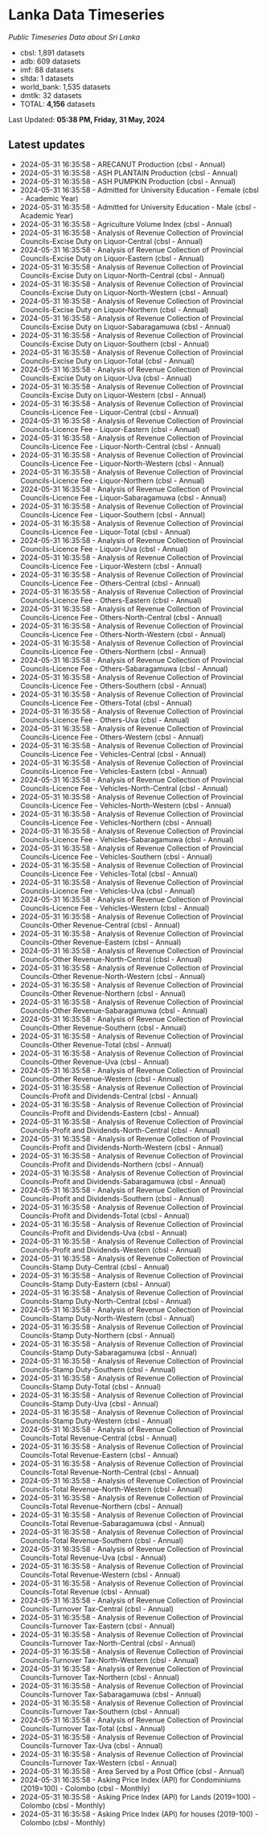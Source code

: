 # Lanka Data Timeseries
*Public Timeseries Data about Sri Lanka*

* cbsl: 1,891 datasets
* adb: 609 datasets
* imf: 88 datasets
* sltda: 1 datasets
* world_bank: 1,535 datasets
* dmtlk: 32 datasets
* TOTAL: **4,156** datasets

Last Updated: **05:38 PM, Friday, 31 May, 2024**

## Latest updates

* 2024-05-31 16:35:58 - ARECANUT Production (cbsl - Annual)
* 2024-05-31 16:35:58 - ASH PLANTAIN Production (cbsl - Annual)
* 2024-05-31 16:35:58 - ASH PUMPKIN Production (cbsl - Annual)
* 2024-05-31 16:35:58 - Admitted for University Education - Female (cbsl - Academic Year)
* 2024-05-31 16:35:58 - Admitted for University Education - Male (cbsl - Academic Year)
* 2024-05-31 16:35:58 - Agriculture Volume Index (cbsl - Annual)
* 2024-05-31 16:35:58 - Analysis of Revenue Collection of Provincial Councils-Excise Duty on Liquor-Central (cbsl - Annual)
* 2024-05-31 16:35:58 - Analysis of Revenue Collection of Provincial Councils-Excise Duty on Liquor-Eastern (cbsl - Annual)
* 2024-05-31 16:35:58 - Analysis of Revenue Collection of Provincial Councils-Excise Duty on Liquor-North-Central (cbsl - Annual)
* 2024-05-31 16:35:58 - Analysis of Revenue Collection of Provincial Councils-Excise Duty on Liquor-North-Western (cbsl - Annual)
* 2024-05-31 16:35:58 - Analysis of Revenue Collection of Provincial Councils-Excise Duty on Liquor-Northern (cbsl - Annual)
* 2024-05-31 16:35:58 - Analysis of Revenue Collection of Provincial Councils-Excise Duty on Liquor-Sabaragamuwa (cbsl - Annual)
* 2024-05-31 16:35:58 - Analysis of Revenue Collection of Provincial Councils-Excise Duty on Liquor-Southern (cbsl - Annual)
* 2024-05-31 16:35:58 - Analysis of Revenue Collection of Provincial Councils-Excise Duty on Liquor-Total (cbsl - Annual)
* 2024-05-31 16:35:58 - Analysis of Revenue Collection of Provincial Councils-Excise Duty on Liquor-Uva (cbsl - Annual)
* 2024-05-31 16:35:58 - Analysis of Revenue Collection of Provincial Councils-Excise Duty on Liquor-Western (cbsl - Annual)
* 2024-05-31 16:35:58 - Analysis of Revenue Collection of Provincial Councils-Licence Fee - Liquor-Central (cbsl - Annual)
* 2024-05-31 16:35:58 - Analysis of Revenue Collection of Provincial Councils-Licence Fee - Liquor-Eastern (cbsl - Annual)
* 2024-05-31 16:35:58 - Analysis of Revenue Collection of Provincial Councils-Licence Fee - Liquor-North-Central (cbsl - Annual)
* 2024-05-31 16:35:58 - Analysis of Revenue Collection of Provincial Councils-Licence Fee - Liquor-North-Western (cbsl - Annual)
* 2024-05-31 16:35:58 - Analysis of Revenue Collection of Provincial Councils-Licence Fee - Liquor-Northern (cbsl - Annual)
* 2024-05-31 16:35:58 - Analysis of Revenue Collection of Provincial Councils-Licence Fee - Liquor-Sabaragamuwa (cbsl - Annual)
* 2024-05-31 16:35:58 - Analysis of Revenue Collection of Provincial Councils-Licence Fee - Liquor-Southern (cbsl - Annual)
* 2024-05-31 16:35:58 - Analysis of Revenue Collection of Provincial Councils-Licence Fee - Liquor-Total (cbsl - Annual)
* 2024-05-31 16:35:58 - Analysis of Revenue Collection of Provincial Councils-Licence Fee - Liquor-Uva (cbsl - Annual)
* 2024-05-31 16:35:58 - Analysis of Revenue Collection of Provincial Councils-Licence Fee - Liquor-Western (cbsl - Annual)
* 2024-05-31 16:35:58 - Analysis of Revenue Collection of Provincial Councils-Licence Fee - Others-Central (cbsl - Annual)
* 2024-05-31 16:35:58 - Analysis of Revenue Collection of Provincial Councils-Licence Fee - Others-Eastern (cbsl - Annual)
* 2024-05-31 16:35:58 - Analysis of Revenue Collection of Provincial Councils-Licence Fee - Others-North-Central (cbsl - Annual)
* 2024-05-31 16:35:58 - Analysis of Revenue Collection of Provincial Councils-Licence Fee - Others-North-Western (cbsl - Annual)
* 2024-05-31 16:35:58 - Analysis of Revenue Collection of Provincial Councils-Licence Fee - Others-Northern (cbsl - Annual)
* 2024-05-31 16:35:58 - Analysis of Revenue Collection of Provincial Councils-Licence Fee - Others-Sabaragamuwa (cbsl - Annual)
* 2024-05-31 16:35:58 - Analysis of Revenue Collection of Provincial Councils-Licence Fee - Others-Southern (cbsl - Annual)
* 2024-05-31 16:35:58 - Analysis of Revenue Collection of Provincial Councils-Licence Fee - Others-Total (cbsl - Annual)
* 2024-05-31 16:35:58 - Analysis of Revenue Collection of Provincial Councils-Licence Fee - Others-Uva (cbsl - Annual)
* 2024-05-31 16:35:58 - Analysis of Revenue Collection of Provincial Councils-Licence Fee - Others-Western (cbsl - Annual)
* 2024-05-31 16:35:58 - Analysis of Revenue Collection of Provincial Councils-Licence Fee - Vehicles-Central (cbsl - Annual)
* 2024-05-31 16:35:58 - Analysis of Revenue Collection of Provincial Councils-Licence Fee - Vehicles-Eastern (cbsl - Annual)
* 2024-05-31 16:35:58 - Analysis of Revenue Collection of Provincial Councils-Licence Fee - Vehicles-North-Central (cbsl - Annual)
* 2024-05-31 16:35:58 - Analysis of Revenue Collection of Provincial Councils-Licence Fee - Vehicles-North-Western (cbsl - Annual)
* 2024-05-31 16:35:58 - Analysis of Revenue Collection of Provincial Councils-Licence Fee - Vehicles-Northern (cbsl - Annual)
* 2024-05-31 16:35:58 - Analysis of Revenue Collection of Provincial Councils-Licence Fee - Vehicles-Sabaragamuwa (cbsl - Annual)
* 2024-05-31 16:35:58 - Analysis of Revenue Collection of Provincial Councils-Licence Fee - Vehicles-Southern (cbsl - Annual)
* 2024-05-31 16:35:58 - Analysis of Revenue Collection of Provincial Councils-Licence Fee - Vehicles-Total (cbsl - Annual)
* 2024-05-31 16:35:58 - Analysis of Revenue Collection of Provincial Councils-Licence Fee - Vehicles-Uva (cbsl - Annual)
* 2024-05-31 16:35:58 - Analysis of Revenue Collection of Provincial Councils-Licence Fee - Vehicles-Western (cbsl - Annual)
* 2024-05-31 16:35:58 - Analysis of Revenue Collection of Provincial Councils-Other Revenue-Central (cbsl - Annual)
* 2024-05-31 16:35:58 - Analysis of Revenue Collection of Provincial Councils-Other Revenue-Eastern (cbsl - Annual)
* 2024-05-31 16:35:58 - Analysis of Revenue Collection of Provincial Councils-Other Revenue-North-Central (cbsl - Annual)
* 2024-05-31 16:35:58 - Analysis of Revenue Collection of Provincial Councils-Other Revenue-North-Western (cbsl - Annual)
* 2024-05-31 16:35:58 - Analysis of Revenue Collection of Provincial Councils-Other Revenue-Northern (cbsl - Annual)
* 2024-05-31 16:35:58 - Analysis of Revenue Collection of Provincial Councils-Other Revenue-Sabaragamuwa (cbsl - Annual)
* 2024-05-31 16:35:58 - Analysis of Revenue Collection of Provincial Councils-Other Revenue-Southern (cbsl - Annual)
* 2024-05-31 16:35:58 - Analysis of Revenue Collection of Provincial Councils-Other Revenue-Total (cbsl - Annual)
* 2024-05-31 16:35:58 - Analysis of Revenue Collection of Provincial Councils-Other Revenue-Uva (cbsl - Annual)
* 2024-05-31 16:35:58 - Analysis of Revenue Collection of Provincial Councils-Other Revenue-Western (cbsl - Annual)
* 2024-05-31 16:35:58 - Analysis of Revenue Collection of Provincial Councils-Profit and Dividends-Central (cbsl - Annual)
* 2024-05-31 16:35:58 - Analysis of Revenue Collection of Provincial Councils-Profit and Dividends-Eastern (cbsl - Annual)
* 2024-05-31 16:35:58 - Analysis of Revenue Collection of Provincial Councils-Profit and Dividends-North-Central (cbsl - Annual)
* 2024-05-31 16:35:58 - Analysis of Revenue Collection of Provincial Councils-Profit and Dividends-North-Western (cbsl - Annual)
* 2024-05-31 16:35:58 - Analysis of Revenue Collection of Provincial Councils-Profit and Dividends-Northern (cbsl - Annual)
* 2024-05-31 16:35:58 - Analysis of Revenue Collection of Provincial Councils-Profit and Dividends-Sabaragamuwa (cbsl - Annual)
* 2024-05-31 16:35:58 - Analysis of Revenue Collection of Provincial Councils-Profit and Dividends-Southern (cbsl - Annual)
* 2024-05-31 16:35:58 - Analysis of Revenue Collection of Provincial Councils-Profit and Dividends-Total (cbsl - Annual)
* 2024-05-31 16:35:58 - Analysis of Revenue Collection of Provincial Councils-Profit and Dividends-Uva (cbsl - Annual)
* 2024-05-31 16:35:58 - Analysis of Revenue Collection of Provincial Councils-Profit and Dividends-Western (cbsl - Annual)
* 2024-05-31 16:35:58 - Analysis of Revenue Collection of Provincial Councils-Stamp Duty-Central (cbsl - Annual)
* 2024-05-31 16:35:58 - Analysis of Revenue Collection of Provincial Councils-Stamp Duty-Eastern (cbsl - Annual)
* 2024-05-31 16:35:58 - Analysis of Revenue Collection of Provincial Councils-Stamp Duty-North-Central (cbsl - Annual)
* 2024-05-31 16:35:58 - Analysis of Revenue Collection of Provincial Councils-Stamp Duty-North-Western (cbsl - Annual)
* 2024-05-31 16:35:58 - Analysis of Revenue Collection of Provincial Councils-Stamp Duty-Northern (cbsl - Annual)
* 2024-05-31 16:35:58 - Analysis of Revenue Collection of Provincial Councils-Stamp Duty-Sabaragamuwa (cbsl - Annual)
* 2024-05-31 16:35:58 - Analysis of Revenue Collection of Provincial Councils-Stamp Duty-Southern (cbsl - Annual)
* 2024-05-31 16:35:58 - Analysis of Revenue Collection of Provincial Councils-Stamp Duty-Total (cbsl - Annual)
* 2024-05-31 16:35:58 - Analysis of Revenue Collection of Provincial Councils-Stamp Duty-Uva (cbsl - Annual)
* 2024-05-31 16:35:58 - Analysis of Revenue Collection of Provincial Councils-Stamp Duty-Western (cbsl - Annual)
* 2024-05-31 16:35:58 - Analysis of Revenue Collection of Provincial Councils-Total Revenue-Central (cbsl - Annual)
* 2024-05-31 16:35:58 - Analysis of Revenue Collection of Provincial Councils-Total Revenue-Eastern (cbsl - Annual)
* 2024-05-31 16:35:58 - Analysis of Revenue Collection of Provincial Councils-Total Revenue-North-Central (cbsl - Annual)
* 2024-05-31 16:35:58 - Analysis of Revenue Collection of Provincial Councils-Total Revenue-North-Western (cbsl - Annual)
* 2024-05-31 16:35:58 - Analysis of Revenue Collection of Provincial Councils-Total Revenue-Northern (cbsl - Annual)
* 2024-05-31 16:35:58 - Analysis of Revenue Collection of Provincial Councils-Total Revenue-Sabaragamuwa (cbsl - Annual)
* 2024-05-31 16:35:58 - Analysis of Revenue Collection of Provincial Councils-Total Revenue-Southern (cbsl - Annual)
* 2024-05-31 16:35:58 - Analysis of Revenue Collection of Provincial Councils-Total Revenue-Uva (cbsl - Annual)
* 2024-05-31 16:35:58 - Analysis of Revenue Collection of Provincial Councils-Total Revenue-Western (cbsl - Annual)
* 2024-05-31 16:35:58 - Analysis of Revenue Collection of Provincial Councils-Total Revenue (cbsl - Annual)
* 2024-05-31 16:35:58 - Analysis of Revenue Collection of Provincial Councils-Turnover Tax-Central (cbsl - Annual)
* 2024-05-31 16:35:58 - Analysis of Revenue Collection of Provincial Councils-Turnover Tax-Eastern (cbsl - Annual)
* 2024-05-31 16:35:58 - Analysis of Revenue Collection of Provincial Councils-Turnover Tax-North-Central (cbsl - Annual)
* 2024-05-31 16:35:58 - Analysis of Revenue Collection of Provincial Councils-Turnover Tax-North-Western (cbsl - Annual)
* 2024-05-31 16:35:58 - Analysis of Revenue Collection of Provincial Councils-Turnover Tax-Northern (cbsl - Annual)
* 2024-05-31 16:35:58 - Analysis of Revenue Collection of Provincial Councils-Turnover Tax-Sabaragamuwa (cbsl - Annual)
* 2024-05-31 16:35:58 - Analysis of Revenue Collection of Provincial Councils-Turnover Tax-Southern (cbsl - Annual)
* 2024-05-31 16:35:58 - Analysis of Revenue Collection of Provincial Councils-Turnover Tax-Total (cbsl - Annual)
* 2024-05-31 16:35:58 - Analysis of Revenue Collection of Provincial Councils-Turnover Tax-Uva (cbsl - Annual)
* 2024-05-31 16:35:58 - Analysis of Revenue Collection of Provincial Councils-Turnover Tax-Western (cbsl - Annual)
* 2024-05-31 16:35:58 - Area Served by a Post Office (cbsl - Annual)
* 2024-05-31 16:35:58 - Asking Price Index (API) for Condominiums (2019=100) - Colombo (cbsl - Monthly)
* 2024-05-31 16:35:58 - Asking Price Index (API) for Lands (2019=100) - Colombo (cbsl - Monthly)
* 2024-05-31 16:35:58 - Asking Price Index (API) for houses (2019-100) - Colombo (cbsl - Monthly)